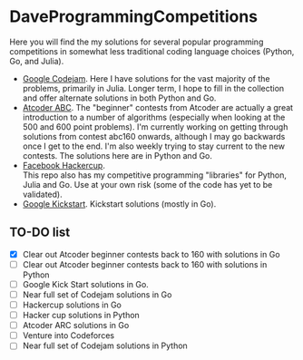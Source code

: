 # DaveProgrammingCompetitions
Here you will find the my solutions for several popular programming competitions in somewhat less traditional coding language choices (Python, Go, and Julia).
* [Google Codejam](./codejam).  Here I have solutions for the vast majority of the problems, primarily in Julia.  Longer term, I hope to fill in the collection and offer alternate solutions in both Python and Go.
* [Atcoder ABC](./abc).  The "beginner" contests from Atcoder are actually a great introduction to a number of algorithms (especially when looking at the 500 and 600 point problems).  I'm currently working on getting through solutions from contest abc160 onwards, although I may go backwards once I get to the end.  I'm also weekly trying to stay current to the new contests.  The solutions here are in Python and Go.
* [Facebook Hackercup](./hackercup).  
This repo also has my competitive programming "libraries" for Python, Julia and Go.  Use at your own risk (some of the code has yet to be validated).
* [Google Kickstart](./kickstart). Kickstart solutions (mostly in Go).

## TO-DO list
- [x] Clear out Atcoder beginner contests back to 160 with solutions in Go
- [ ] Clear out Atcoder beginner contests back to 160 with solutions in Python
- [ ] Google Kick Start solutions in Go.
- [ ] Near full set of Codejam solutions in Go 
- [ ] Hackercup solutions in Go
- [ ] Hacker cup solutions in Python
- [ ] Atcoder ARC solutions in Go
- [ ] Venture into Codeforces
- [ ] Near full set of Codejam solutions in Python 
